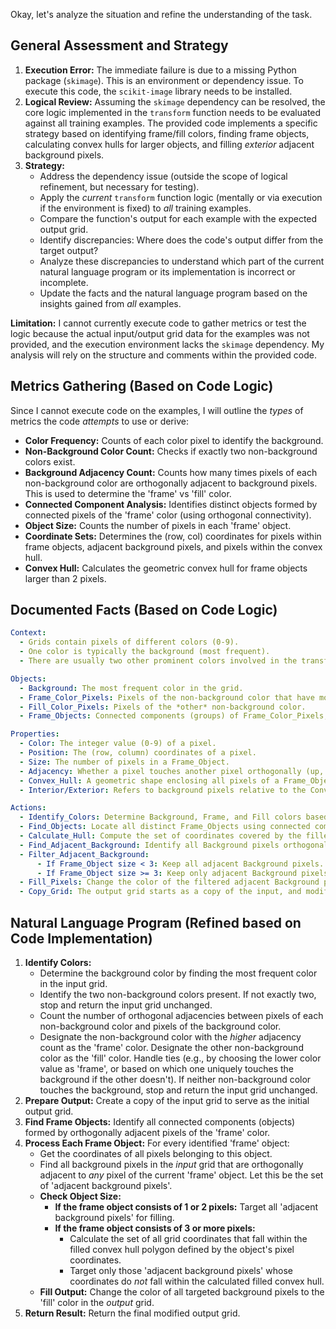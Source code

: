 Okay, let's analyze the situation and refine the understanding of the task.

## General Assessment and Strategy

1.  **Execution Error:** The immediate failure is due to a missing Python package (`skimage`). This is an environment or dependency issue. To execute this code, the `scikit-image` library needs to be installed.
2.  **Logical Review:** Assuming the `skimage` dependency can be resolved, the core logic implemented in the `transform` function needs to be evaluated against all training examples. The provided code implements a specific strategy based on identifying frame/fill colors, finding frame objects, calculating convex hulls for larger objects, and filling *exterior* adjacent background pixels.
3.  **Strategy:**
    *   Address the dependency issue (outside the scope of logical refinement, but necessary for testing).
    *   Apply the *current* `transform` function logic (mentally or via execution if the environment is fixed) to *all* training examples.
    *   Compare the function's output for each example with the expected output grid.
    *   Identify discrepancies: Where does the code's output differ from the target output?
    *   Analyze these discrepancies to understand which part of the current natural language program or its implementation is incorrect or incomplete.
    *   Update the facts and the natural language program based on the insights gained from *all* examples.

**Limitation:** I cannot currently execute code to gather metrics or test the logic because the actual input/output grid data for the examples was not provided, and the execution environment lacks the `skimage` dependency. My analysis will rely on the structure and comments within the provided code.

## Metrics Gathering (Based on Code Logic)

Since I cannot execute code on the examples, I will outline the *types* of metrics the code *attempts* to use or derive:

*   **Color Frequency:** Counts of each color pixel to identify the background.
*   **Non-Background Color Count:** Checks if exactly two non-background colors exist.
*   **Background Adjacency Count:** Counts how many times pixels of each non-background color are orthogonally adjacent to background pixels. This is used to determine the 'frame' vs 'fill' color.
*   **Connected Component Analysis:** Identifies distinct objects formed by connected pixels of the 'frame' color (using orthogonal connectivity).
*   **Object Size:** Counts the number of pixels in each 'frame' object.
*   **Coordinate Sets:** Determines the (row, col) coordinates for pixels within frame objects, adjacent background pixels, and pixels within the convex hull.
*   **Convex Hull:** Calculates the geometric convex hull for frame objects larger than 2 pixels.

## Documented Facts (Based on Code Logic)


```yaml
Context:
  - Grids contain pixels of different colors (0-9).
  - One color is typically the background (most frequent).
  - There are usually two other prominent colors involved in the transformation.

Objects:
  - Background: The most frequent color in the grid.
  - Frame_Color_Pixels: Pixels of the non-background color that have more orthogonal adjacencies to the Background.
  - Fill_Color_Pixels: Pixels of the *other* non-background color.
  - Frame_Objects: Connected components (groups) of Frame_Color_Pixels, using orthogonal adjacency.

Properties:
  - Color: The integer value (0-9) of a pixel.
  - Position: The (row, column) coordinates of a pixel.
  - Size: The number of pixels in a Frame_Object.
  - Adjacency: Whether a pixel touches another pixel orthogonally (up, down, left, right).
  - Convex_Hull: A geometric shape enclosing all pixels of a Frame_Object (calculated for objects with size >= 3).
  - Interior/Exterior: Refers to background pixels relative to the Convex_Hull of a nearby Frame_Object.

Actions:
  - Identify_Colors: Determine Background, Frame, and Fill colors based on frequency and adjacency to Background.
  - Find_Objects: Locate all distinct Frame_Objects using connected components labeling (orthogonal).
  - Calculate_Hull: Compute the set of coordinates covered by the filled convex hull of a Frame_Object (if size >= 3).
  - Find_Adjacent_Background: Identify all Background pixels orthogonally adjacent to a given Frame_Object.
  - Filter_Adjacent_Background:
      - If Frame_Object size < 3: Keep all adjacent Background pixels.
      - If Frame_Object size >= 3: Keep only adjacent Background pixels whose coordinates are *not* inside the Frame_Object's calculated Convex_Hull.
  - Fill_Pixels: Change the color of the filtered adjacent Background pixels to the Fill_Color in the output grid.
  - Copy_Grid: The output grid starts as a copy of the input, and modifications are applied.
```


## Natural Language Program (Refined based on Code Implementation)

1.  **Identify Colors:**
    *   Determine the background color by finding the most frequent color in the input grid.
    *   Identify the two non-background colors present. If not exactly two, stop and return the input grid unchanged.
    *   Count the number of orthogonal adjacencies between pixels of each non-background color and pixels of the background color.
    *   Designate the non-background color with the *higher* adjacency count as the 'frame' color. Designate the other non-background color as the 'fill' color. Handle ties (e.g., by choosing the lower color value as 'frame', or based on which one uniquely touches the background if the other doesn't). If neither non-background color touches the background, stop and return the input grid unchanged.
2.  **Prepare Output:** Create a copy of the input grid to serve as the initial output grid.
3.  **Find Frame Objects:** Identify all connected components (objects) formed by orthogonally adjacent pixels of the 'frame' color.
4.  **Process Each Frame Object:** For every identified 'frame' object:
    *   Get the coordinates of all pixels belonging to this object.
    *   Find all background pixels in the *input* grid that are orthogonally adjacent to *any* pixel of the current 'frame' object. Let this be the set of 'adjacent background pixels'.
    *   **Check Object Size:**
        *   **If the frame object consists of 1 or 2 pixels:** Target all 'adjacent background pixels' for filling.
        *   **If the frame object consists of 3 or more pixels:**
            *   Calculate the set of all grid coordinates that fall within the filled convex hull polygon defined by the object's pixel coordinates.
            *   Target only those 'adjacent background pixels' whose coordinates do *not* fall within the calculated filled convex hull.
    *   **Fill Output:** Change the color of all targeted background pixels to the 'fill' color in the *output* grid.
5.  **Return Result:** Return the final modified output grid.